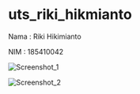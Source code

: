 # uts_riki_hikmianto

Nama : Riki Hikimianto

NIM : 185410042

![Screenshot_1](https://user-images.githubusercontent.com/45007881/114038324-f90adb80-98ab-11eb-8bb4-946b41f0035c.png)

![Screenshot_2](https://user-images.githubusercontent.com/45007881/114038350-ff00bc80-98ab-11eb-8bbc-fd3f65221ab2.png)
